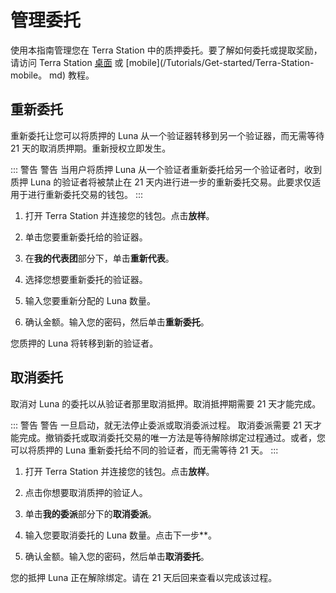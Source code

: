 # 管理委托

使用本指南管理您在 Terra Station 中的质押委托。要了解如何委托或提取奖励，请访问 Terra Station [桌面](/Tutorials/Get-started/Terra-Station-desktop.md) 或 [mobile](/Tutorials/Get-started/Terra-Station-mobile。 md) 教程。

## 重新委托

重新委托让您可以将质押的 Luna 从一个验证器转移到另一个验证器，而无需等待 21 天的取消质押期。重新授权立即发生。

::: 警告 警告
当用户将质押 Luna 从一个验证者重新委托给另一个验证者时，收到质押 Luna 的验证者将被禁止在 21 天内进行进一步的重新委托交易。此要求仅适用于进行重新委托交易的钱包。
:::

1. 打开 Terra Station 并连接您的钱包。点击**放样**。

2. 单击您要重新委托给的验证器。

3. 在**我的代表团**部分下，单击**重新代表**。

4. 选择您想要重新委托的验证器。

5. 输入您要重新分配的 Luna 数量。

6. 确认金额。输入您的密码，然后单击**重新委托**。

您质押的 Luna 将转移到新的验证者。

## 取消委托

取消对 Luna 的委托以从验证者那里取消抵押。取消抵押期需要 21 天才能完成。

::: 警告 警告
一旦启动，就无法停止委派或取消委派过程。
取消委派需要 21 天才能完成。撤销委托或取消委托交易的唯一方法是等待解除绑定过程通过。或者，您可以将质押的 Luna 重新委托给不同的验证者，而无需等待 21 天。
:::

1. 打开 Terra Station 并连接您的钱包。点击**放样**。

2. 点击你想要取消质押的验证人。

3. 单击**我的委派**部分下的**取消委派**。

4. 输入您要取消委托的 Luna 数量。点击下一步**。

4. 确认金额。输入您的密码，然后单击**取消委托**。

您的抵押 Luna 正在解除绑定。请在 21 天后回来查看以完成该过程。 